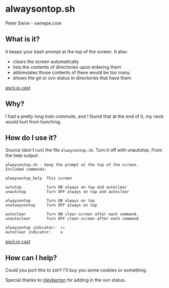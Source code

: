 # alwaysontop.sh

Peter Swire - swirepe.com

## What is it?

It keeps your bash prompt at the top of the screen.  It also:

* clears the screen automatically
* lists the contents of directories upon entering them
* abbreviates those contents of there would be too many.
* shows the git or svn status in directories that have them

[ascii.io cast](http://ascii.io/a/3779)


## Why?

I had a pretty long train commute, and I found that at the end of it, my neck would hurt from hunching.

## How do I use it?

Source (don't run) the file `alwaysontop.sh`.  Turn it off with unautotop.  From the help output:

    alwaysontop.sh - keep the prompt at the top of the screen.
    Included commands:

	alwaysontop_help  This screen

	autotop           Turn ON always on top and autoclear
	unautotop         Turn OFF always on top and autoclear

	alwaysontop       Turn ON always on top
	unalwaysontop     Turn OFF always on top

	autoclear         Turn ON clear-screen after each command.
	unautoclear       Turn OFF clear-screen after each command.

	alwaysontop indicator:  ↑↑
	autoclear indicator:    ◎



[ascii.io cast](http://ascii.io/a/3779)

## How can I help?

Could you port this to zsh?  I'll buy you some cookies or something.

Special thanks to [rileyberton](https://github.com/rileyberton) for adding in the svn status.
